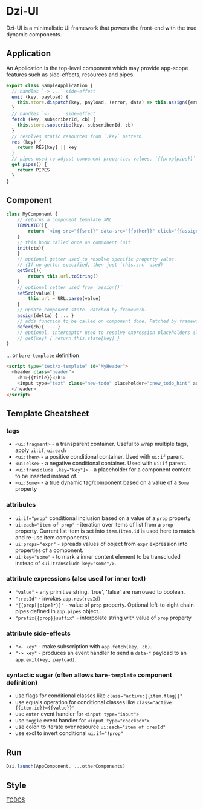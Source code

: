 # Dzi-UI

Dzi-UI is a minimalistic UI framework
that powers the front-end with the true dynamic components.

## Application

An Application is the top-level component which may provide app-scope features such as side-effects, resources and pipes.

```js
export class SampleApplication {
  // handles `-> ...` side-effect
  emit (key, payload) {
    this.store.dispatch(key, payload, (error, data) => this.assign({error}))
  }
  // handles `<- ...` side-effect
  fetch (key, subscriberId, cb) {
    this.store.subscribe(key, subscriberId, cb)
  }
  // resolves static resources from `:key` pattern.
  res (key) {
    return RES[key] || key
  }
  // pipes used to adjust component properties values, `{{prop|pipe}}`
  get pipes() {
    return PIPES
  }
}
```

## Component

```js
class MyComponent {
    // returns a component template XML
    TEMPLATE(){
        return `<img src="{{src}}" data-src="{{other}}" click="{{assign}}"/>`
    }
    // this hook called once on component init
    init(ctx){
    }
    // optional getter used to resolve specific property value.
    // (If no getter specified, then just `this.src` used)
    getSrc(){
        return this.url.toString()
    }
    // optional setter used from `assign()`
    setSrc(value){
        this.url = URL.parse(value)
    }
    // update component state. Patched by framework.
    assign(delta) { ... }
    // adds function to be called on component done. Patched by framework.
    defer(cb){ ... }
    // optional. interceptor used to resolve expression placeholders (like `Proxy`).
    // get(key) { return this.state[key] }
}
```

... or `bare-template` definition

```html
<script type="text/x-template" id="MyHeader">
  <header class="header">
    <h1>{{title}}</h1>
    <input type="text" class="new-todo" placeholder=":new_todo_hint" autofocus="true" enter="-> add"/>
  </header>
</script>
```

## Template Cheatsheet

### tags

- `<ui:fragment>` - a transparent container. Useful to wrap multiple tags, apply `ui:if`, `ui:each`
- `<ui:then>` - a positive conditional container. Used with `ui:if` parent.
- `<ui:else>` - a negative conditional container. Used with `ui:if` parent.
- `<ui:transclude [key="key"]>` - a placeholder for a component content to be inserted instead of.
- `<ui:Some>` - a true dynamic tag/component based on a value of a `Some` property

### attributes

- `ui:if="prop"` conditional inclusion based on a value of a `prop` property
- `ui:each="item of prop"` - iteration over items of list from a `prop` property. Current list item is set into `item`.(`item.id` is used here to match and re-use item components)
- `ui:props="expr"` - spreads values of object from `expr` expression into properties of a component.
- `ui:key="some"` - to mark a inner content element to be transcluded instead of `<ui:transclude key="some"/>`.

### attribute expressions (also used for inner text)

- `"value"` - any primitive string. 'true', 'false' are narrowed to boolean.
- `":resId"` - invokes `app.res(resId)`
- `"{{prop[|pipe]*}}"` - value of `prop` property. Optional left-to-right chain pipes defined in `app.pipes` object.
- `"prefix{{prop}}suffix"` - interpolate string with value of `prop` property

### attribute side-effects

- `"<- key"` - make subscription with `app.fetch(key, cb)`.
- `"-> key"` - produces an event handler to send a `data-*` payload to an `app.emit(key, payload)`.

### syntactic sugar (often allows `bare-template` component definition)

- use flags for conditional classes like `class="active:{{item.flag}}"`
- use equals operation for conditional classes like `class="active:{{item.id}}={{value}}"`
- use `enter` event handler for `<input type="input">`
- use `toggle` event handler for `<input type="checkbox">`
- use colon to iterate over resource `ui:each="item of :resId"`
- use excl to invert conditional `ui:if="!prop"`

## Run

```js
Dzi.launch(AppComponent, ...otherComponents)
```

## Style

[TODOS](https://alitskevich.github.io/dzi-todomvc/)
